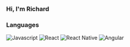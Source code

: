 ### Hi, I'm Richard

### Languages
![Javascript](https://img.shields.io/badge/-Javascript-000?style=for-the-badge&logo=javascript)
![React](https://img.shields.io/badge/-React-000?style=for-the-badge&logo=react)
![React Native](https://img.shields.io/badge/-React_Native-000?style=for-the-badge&logo=react)
![Angular](https://img.shields.io/badge/-Angular-000?style=for-the-badge&logo=angular)
